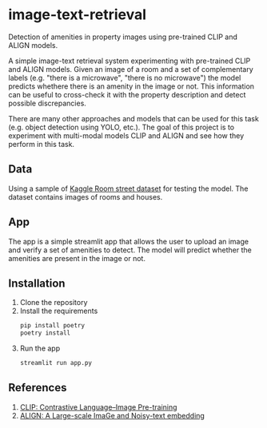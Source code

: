 # image-text-retrieval

Detection of amenities in property images using pre-trained CLIP and ALIGN models.

A simple image-text retrieval system experimenting with  pre-trained CLIP and ALIGN models. Given an image of a room and a set of complementary labels (e.g. "there is a microwave", "there is no microwave") the model predicts whethere there is an amenity in the image or not. This information can be useful to cross-check it with the property description and detect possible discrepancies.

There are many other approaches and models that can be used for this task (e.g. object detection using YOLO, etc.). The goal of this project is to experiment with multi-modal models CLIP and ALIGN and see how they perform in this task.

## Data
Using a sample of [Kaggle Room street dataset](https://www.kaggle.com/datasets/mikhailma/house-rooms-streets-image-dataset?resource=download) for testing the model. The dataset contains images of rooms and houses.

## App
The app is a simple streamlit app that allows the user to upload an image and verify a set of amenities to detect. The model will predict whether the amenities are present in the image or not.


## Installation
1. Clone the repository
2. Install the requirements
   ```bash
   pip install poetry
   poetry install
   ```
3. Run the app
    ```bash
    streamlit run app.py
    ```

## References
1. [CLIP: Contrastive Language–Image Pre-training](https://openai.com/index/clip/)
2. [ALIGN: A Large-scale ImaGe and Noisy-text embedding](https://arxiv.org/abs/2102.05918)
